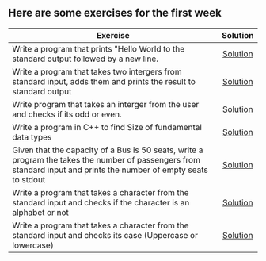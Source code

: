 ## Here are some exercises for the first week 

| Exercise                                                                                    | Solution  |
| -------------                                                                               |:-------------:|
| Write a program that prints "Hello World to the standard output followed by a new line.     | <a href="../week1/hello-word.cpp"> Solution</a>                                                                            |
| Write a program that takes two intergers from standard input, adds them and prints the result to standard output| <a href="../week1/even.cpp"> Solution</a>       |
| Write program that takes an interger from  the user and checks if its odd or even.                                                                                     | <a href="../week1/odd-even.cpp"> Solution</a>      |
|Write a program in C++ to find Size of fundamental data types  | <a href="../week1/datatypes.cpp"> Solution</a>  |
| Given that the capacity of a Bus is 50 seats, write a program the takes the number of passengers from standard input and prints the number of empty seats to stdout | <a href="../week1/bus.cpp"> Solution</a> |
| Write a program that takes a character from the standard input and checks if the character is an alphabet or not| <a href="../week1/alphabet.cpp"> Solution</a> |
|Write a program that takes a character from the standard input and checks its case (Uppercase or lowercase)| <a href="../week1/isupper.cpp"> Solution</a>